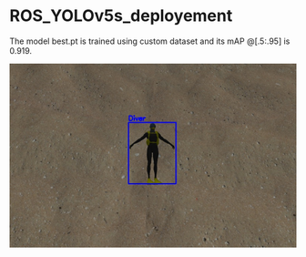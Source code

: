 # ROS_YOLOv5s_deployement
The model best.pt is trained using custom dataset and its mAP @[.5:.95] is 0.919.

![image](https://github.com/SananSuleymanov/ROS_YOLOv5s_deployement/blob/cbc29212af8a3dfb6aa4758d766df458615ce2a1/diver.jpg)

